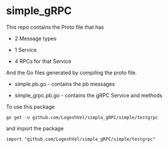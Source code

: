 # simple_gRPC
This repo contains the Proto file that has 

- 2 Message types 

- 1 Service

- 4 RPCs for that Service

And the Go files generated by compiling the proto file.

- simple.pb.go \- contains the pb messages

- simple_grpc.pb.go \- contains the gRPC Service and methods

To use this package

    go get -u github.com/LogeshVel/simple_gRPC/simple/testgrpc

and import the package

    import "github.com/LogeshVel/simple_gRPC/simple/testgrpc"


